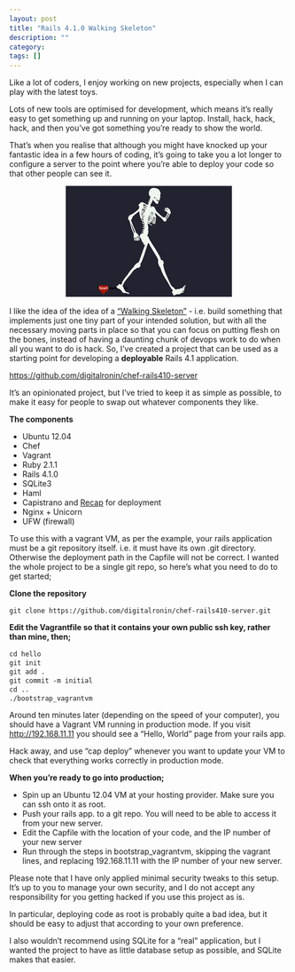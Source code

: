```yaml
---
layout: post
title: "Rails 4.1.0 Walking Skeleton"
description: ""
category:
tags: []
---
```


Like a lot of coders, I enjoy working on new projects, especially when I can play with the latest toys.

Lots of new tools are optimised for development, which means it’s really easy to get something up and running on your laptop. Install, hack, hack, hack, and then you’ve got something you’re ready to show the world.

That’s when you realise that although you might have knocked up your fantastic idea in a few hours of coding, it’s going to take you a lot longer to configure a server to the point where you’re able to deploy your code so that other people can see it.

<center>
<p>
<img src="/images/iheartvector-walking-skeleton1.png" />
</p>
</center>


I like the idea of the idea of a [“Walking Skeleton”](http://blog.codeclimate.com/blog/2014/03/20/kickstart-your-next-project-with-a-walking-skeleton) - i.e. build something that implements just one tiny part of your intended solution, but with all the necessary moving parts in place so that you can focus on putting flesh on the bones, instead of having a daunting chunk of devops work to do when all you want to do is hack. So, I’ve created a project that can be used as a starting point for developing a __deployable__ Rails 4.1 application.

<https://github.com/digitalronin/chef-rails410-server>

It’s an opinionated project, but I’ve tried to keep it as simple as possible, to make it easy for people to swap out whatever components they like.

**The components**

* Ubuntu 12.04
* Chef
* Vagrant
* Ruby 2.1.1
* Rails 4.1.0
* SQLite3
* Haml
* Capistrano and [Recap](https://github.com/tomafro/recap) for deployment
* Nginx + Unicorn
* UFW (firewall)

To use this with a vagrant VM, as per the example, your rails application must be a git repository itself. i.e. it must have its own .git directory. Otherwise the deployment path in the Capfile will not be correct. I wanted the whole project to be a single git repo, so here’s what you need to do to get started;

**Clone the repository**

    git clone https://github.com/digitalronin/chef-rails410-server.git

**Edit the __Vagrantfile__ so that it contains your own public ssh key, rather than mine, then;**

    cd hello
    git init
    git add .
    git commit -m initial
    cd ..
    ./bootstrap_vagrantvm

Around ten minutes later (depending on the speed of your computer), you should have a Vagrant VM running in production mode. If you visit http://192.168.11.11 you should see a “Hello, World” page from your rails app.

Hack away, and use “cap deploy” whenever you want to update your VM to check that everything works correctly in production mode.

__When you’re ready to go into production;__

* Spin up an Ubuntu 12.04 VM at your hosting provider. Make sure you can ssh onto it as root.
* Push your rails app. to a git repo. You will need to be able to access it from your new server.
* Edit the Capfile with the location of your code, and the IP number of your new server
* Run through the steps in bootstrap_vagrantvm, skipping the vagrant lines, and replacing 192.168.11.11 with the IP number of your new server.

Please note that I have only applied minimal security tweaks to this setup. It’s up to you to manage your own security, and I do not accept any responsibility for you getting hacked if you use this project as is.

In particular, deploying code as root is probably quite a bad idea, but it should be easy to adjust that according to your own preference.

I also wouldn’t recommend using SQLite for a “real” application, but I wanted the project to have as little database setup as possible, and SQLite makes that easier.
